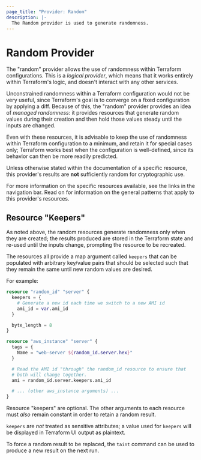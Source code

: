 ```yaml
---
page_title: "Provider: Random"
description: |-
  The Random provider is used to generate randomness.
---
```


# Random Provider

The "random" provider allows the use of randomness within Terraform
configurations. This is a *logical provider*, which means that it works
entirely within Terraform's logic, and doesn't interact with any other
services.

Unconstrained randomness within a Terraform configuration would not be very
useful, since Terraform's goal is to converge on a fixed configuration by
applying a diff. Because of this, the "random" provider provides an idea of
*managed randomness*: it provides resources that generate random values during
their creation and then hold those values steady until the inputs are changed.

Even with these resources, it is advisable to keep the use of randomness within
Terraform configuration to a minimum, and retain it for special cases only;
Terraform works best when the configuration is well-defined, since its behavior
can then be more readily predicted.

Unless otherwise stated within the documentation of a specific resource, this
provider's results are **not** sufficiently random for cryptographic use.

For more information on the specific resources available, see the links in the
navigation bar. Read on for information on the general patterns that apply
to this provider's resources.

## Resource "Keepers"

As noted above, the random resources generate randomness only when they are
created; the results produced are stored in the Terraform state and re-used
until the inputs change, prompting the resource to be recreated.

The resources all provide a map argument called `keepers` that can be populated
with arbitrary key/value pairs that should be selected such that they remain
the same until new random values are desired.

For example:

```terraform
resource "random_id" "server" {
  keepers = {
    # Generate a new id each time we switch to a new AMI id
    ami_id = var.ami_id
  }

  byte_length = 8
}

resource "aws_instance" "server" {
  tags = {
    Name = "web-server ${random_id.server.hex}"
  }

  # Read the AMI id "through" the random_id resource to ensure that
  # both will change together.
  ami = random_id.server.keepers.ami_id

  # ... (other aws_instance arguments) ...
}
```

Resource "keepers" are optional. The other arguments to each resource must
*also* remain constant in order to retain a random result.

`keepers` are *not* treated as sensitive attributes; a value used for `keepers` will be displayed in Terraform UI output as plaintext.

To force a random result to be replaced, the `taint` command can be used to
produce a new result on the next run.